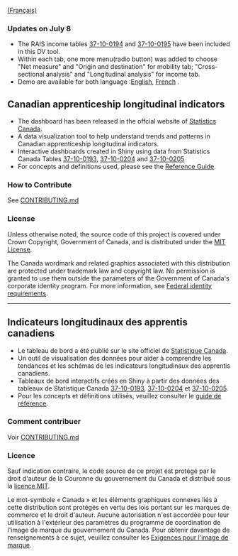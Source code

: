 [(Français)](#indicateurs-longitudinaux-des-apprentis-canadiens)

### Updates on July 8
-	The RAIS income tables [37-10-0194](https://www150.statcan.gc.ca/t1/tbl1/en/tv.action?pid=3710019401) and [37-10-0195](https://www150.statcan.gc.ca/t1/tbl1/en/tv.action?pid=3710019501) have been included in this DV tool.
-	Within each tab, one more menu(radio button) was added to choose "Net measure" and "Origin and destination" for mobility tab; "Cross-sectional analysis" and "Longitudinal analysis" for income tab.
-	Demo are available for both language :[English]( https://chaoyang-zheng.shinyapps.io/71-607-x2021018_en/), [French]( https://chaoyang-zheng.shinyapps.io/71-607-x2021018_fr/) .


## Canadian apprenticeship longitudinal indicators

- The dashboard has been released in the offcial website of [Statistics Canada](https://www150.statcan.gc.ca/n1/pub/71-607-x/71-607-x2021018-eng.htm). 
- A data visualization tool to help understand trends and patterns in Canadian apprenticeship longitudinal indicators.
- Interactive dashboards created in Shiny using data from Statistics Canada Tables [37-10-0193](https://www150.statcan.gc.ca/t1/tbl1/en/tv.action?pid=3710019301), [37-10-0204](https://www150.statcan.gc.ca/t1/tbl1/en/tv.action?pid=3710020501) and [37-10-0205](https://www150.statcan.gc.ca/t1/tbl1/en/tv.action?pid=3710020501)
- For concepts and definitions used, please see the [Reference Guide](https://www150.statcan.gc.ca/n1/en/catalogue/37200001).

### How to Contribute

See [CONTRIBUTING.md](CONTRIBUTING.md)

### License

Unless otherwise noted, the source code of this project is covered under Crown Copyright, Government of Canada, and is distributed under the [MIT License](LICENSE).

The Canada wordmark and related graphics associated with this distribution are protected under trademark law and copyright law. No permission is granted to use them outside the parameters of the Government of Canada's corporate identity program. For more information, see [Federal identity requirements](https://www.canada.ca/en/treasury-board-secretariat/topics/government-communications/federal-identity-requirements.html).

______________________

## Indicateurs longitudinaux des apprentis canadiens

- Le tableau de bord a été publié sur le site officiel de [Statistique Canada](https://www150.statcan.gc.ca/n1/pub/71-607-x/71-607-x2021018-fra.htm). 
- Un outil de visualisation des données pour aider à comprendre les tendances et les schémas de les indicateurs longitudinaux des apprentis canadiens.
- Tableaux de bord interactifs créés en Shiny à partir des données des tableaux de Statistique Canada  [37-10-0193](https://www150.statcan.gc.ca/t1/tbl1/fr/tv.action?pid=3710019301), [37-10-0204](https://www150.statcan.gc.ca/t1/tbl1/fr/tv.action?pid=3710020501) et [37-10-0205](https://www150.statcan.gc.ca/t1/tbl1/fr/tv.action?pid=3710020501).
- Pour les concepts et définitions utilisés, veuillez consulter le [guide de référence](https://www150.statcan.gc.ca/n1/fr/catalogue/37200001).

### Comment contribuer

Voir [CONTRIBUTING.md](CONTRIBUTING.md)

### Licence

Sauf indication contraire, le code source de ce projet est protégé par le droit d'auteur de la Couronne du gouvernement du Canada et distribué sous la [licence MIT](LICENSE).

Le mot-symbole « Canada » et les éléments graphiques connexes liés à cette distribution sont protégés en vertu des lois portant sur les marques de commerce et le droit d'auteur. Aucune autorisation n'est accordée pour leur utilisation à l'extérieur des paramètres du programme de coordination de l'image de marque du gouvernement du Canada. Pour obtenir davantage de renseignements à ce sujet, veuillez consulter les [Exigences pour l'image de marque](https://www.canada.ca/fr/secretariat-conseil-tresor/sujets/communications-gouvernementales/exigences-image-marque.html).

